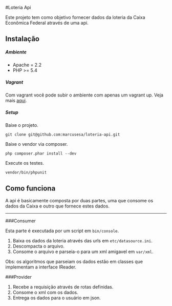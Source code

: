 #Loteria Api

Este projeto tem como objetivo fornecer dados da loteria da Caixa Econômica Federal através de uma api.

## Instalação
##### Ambiente 
* Apache = 2.2
* PHP >= 5.4

##### Vagrant 
Com vagrant você pode subir o ambiente com apenas um vagrant up. Veja mais [aqui](http://www.vagrantup.com/).

##### Setup

Baixe o projeto. 
```
git clone git@github.com:marcusesa/loteria-api.git
```

Baixe o vendor via composer. 
```
php composer.phar install --dev
```

Execute os testes.
```
vendor/bin/phpunit
```

## Como funciona 
A api é basicamente composta por duas partes, uma que consome os dados da Caixa e outro que fornece estes dados.

- - -

###Consumer

Esta parte é executada por um script em ```bin/console```.

1. Baixa os dados da loteria através das urls em ```etc/datasource.ini```.
2. Descompacta o arquivo.
3. Consome o arquivo e parseia-o para um xml amigavel em ```var/xml```.

Obs: os algoritmos que parseiam os dados estão em classes que implementam a interface IReader.

###Provider

1. Recebe a requisição através de rotas definidas.
2. Consome o xml com os dados.
3. Entrega os dados para o usuário em json.






